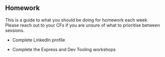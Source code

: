 ## Homework

This is a guide to what you should be doing for homework each week. Please reach out to your CFs if you are unsure of what to prioritise between sessions.

- Complete LinkedIn profile

- Complete the Express and Dev Tooling workshops